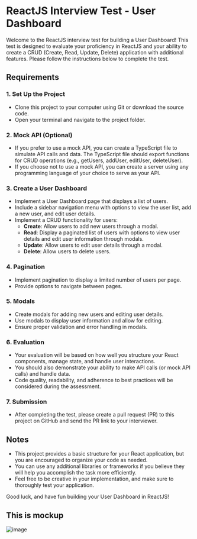 # ReactJS Interview Test - User Dashboard

Welcome to the ReactJS interview test for building a User Dashboard! This test is designed to evaluate your proficiency in ReactJS and your ability to create a CRUD (Create, Read, Update, Delete) application with additional features. Please follow the instructions below to complete the test.

## Requirements

### 1. Set Up the Project

- Clone this project to your computer using Git or download the source code.
- Open your terminal and navigate to the project folder.

### 2. Mock API (Optional)

- If you prefer to use a mock API, you can create a TypeScript file to simulate API calls and data. The TypeScript file should export functions for CRUD operations (e.g., getUsers, addUser, editUser, deleteUser).
- If you choose not to use a mock API, you can create a server using any programming language of your choice to serve as your API.

### 3. Create a User Dashboard

- Implement a User Dashboard page that displays a list of users.
- Include a sidebar navigation menu with options to view the user list, add a new user, and edit user details.
- Implement a CRUD functionality for users:
  - **Create**: Allow users to add new users through a modal.
  - **Read**: Display a paginated list of users with options to view user details and edit user information through modals.
  - **Update**: Allow users to edit user details through a modal.
  - **Delete**: Allow users to delete users.

### 4. Pagination

- Implement pagination to display a limited number of users per page.
- Provide options to navigate between pages.

### 5. Modals

- Create modals for adding new users and editing user details.
- Use modals to display user information and allow for editing.
- Ensure proper validation and error handling in modals.

### 6. Evaluation

- Your evaluation will be based on how well you structure your React components, manage state, and handle user interactions.
- You should also demonstrate your ability to make API calls (or mock API calls) and handle data.
- Code quality, readability, and adherence to best practices will be considered during the assessment.

### 7. Submission

- After completing the test, please create a pull request (PR) to this project on GitHub and send the PR link to your interviewer.

## Notes

- This project provides a basic structure for your React application, but you are encouraged to organize your code as needed.
- You can use any additional libraries or frameworks if you believe they will help you accomplish the task more efficiently.
- Feel free to be creative in your implementation, and make sure to thoroughly test your application.

Good luck, and have fun building your User Dashboard in ReactJS!

## This is mockup
![image](https://github.com/NguyenVanHoang19/ReactJS-Interview/assets/64886731/06a90fcd-2a25-470d-ae84-a89a9577d127)


